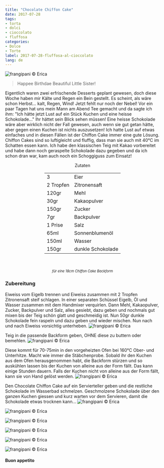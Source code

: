 ```yaml
---
title: "Chocolate Chiffon Cake"
date: 2017-07-28
tags:
- torta
- dolci
- cioccolato
- fluffosa 
categories:
- Dolce
- Torte 
label: 2017-07-28-fluffosa-al-cioccolato
lang: de 
---
```

![](../2017-07-28-fluffosa-al-cioccolato/header.jpg "frangipani © Erica")

> Happee Birthdae Beautiful Little Sister!

Eigentlich waren zwei erfrischende Desserts geplant gewesen, doch diese Woche haben mir Kälte und Regen ein Bein gestellt. Es scheint, als wäre schon Herbst... kalt, Regen, Wind! Jetzt fehlt nur noch der Nebel! Vor ein paar Tagen hat uns mein Mann am Abend Tee gemacht und da sagte ich ihm: "Ich hätte jetzt Lust auf ein Stück Kuchen und eine heisse Schokolade..." Ihr hättet sein Blick sehen müssen! Eine heisse Schokolade wäre aber wirklich nicht der Fall gewesen, auch wenn sie gut getan hätte, aber gegen einen Kuchen ist nichts auszusetzen! Ich hatte Lust auf etwas einfaches und in diesen Fällen ist der Chiffon Cake immer eine gute Lösung. Chiffon Cakes sind so luftigleicht und fluffig, dass man sie auch mit 40°C im Schatten essen kann. Ich habe den klassischen Teig mit Kakao vorbereitet und habe dann noch geraspelte Schokolade dazu gegeben und da ich schon dran war, kam auch noch ein Schoggiguss zum Einsatz!

<div id="wrapper" style="text-align: center">
  <div id="yourdiv" style="display: inline-block;">
    <div class="ingredients">
      <div class="ingredients-title">Zutaten</div>
      <table>
        <tbody>
          <tr>
            <td>3</td>
            <td>Eier</td>
          </tr>
          <tr>
            <td>2 Tropfen</td>
            <td>Zitronensaft</td>
          </tr>
          <tr>
            <td>120gr</td>
            <td>Mehl</td>
          </tr>
          <tr>
            <td>30gr</td>
            <td>Kakaopulver</td>
          </tr>
          <tr>
            <td>150gr</td>
            <td>Zucker</td>
          </tr>
          <tr>
            <td>7gr</td>
            <td>Backpulver</td>
          </tr>
          <tr>
            <td>1 Prise</td>
            <td>Salz</td>
          </tr>
          <tr>
            <td>65ml</td>
            <td>Sonnenblumenöl</td>
          </tr>
          <tr>
            <td>150ml</td>
            <td>Wasser</td>
          </tr>
          <tr>
            <td>150gr</td>
            <td>dunkle Schokolade</td>
          </tr>
        </tbody>
      </table>
      <br></br>
      <i class="pull-right" style="font-size: 80%;">für eine 18cm Chiffon Cake Backform</i>
    </div>
  </div>
</div>


<h3>
  <font color="grey">
    <i class="fa-solid fa-gears"></i>
  </font> Zubereitung
</h3>

Eiweiss vom Eigelb trennen und Eiweiss zusammen mit 2 Tropfen Zitronensaft steif schlagen. In einer separaten Schüssel Eigelb, Öl und Wasser zusammen mit dem Handmixer verquirlen. Dann Mehl, Kakaopulver, Zucker, Backpulver und Salz, alles gesiebt, dazu geben und nochmals gut mixen bis der Teig schön glatt und geschmeidig ist. Nun 50gr dunkle Schokolade fein raspeln und dazu geben und wieder mischen. Nun nach und nach Eiweiss vorsichtig unterheben.
![](../2017-07-28-fluffosa-al-cioccolato/impasto.jpg "frangipani © Erica")

Teig in die passende Backform geben, OHNE diese zu buttern oder bemehlen.
![](../2017-07-28-fluffosa-al-cioccolato/teglia.jpg "frangipani © Erica")

Diese kommt für 70-75min in den vorgeheizten Ofen bei 160°C Ober- und Unterhitze. Macht wie immer die Stäbchenprobe. Sobald ihr den Kuchen aus dem Ofen herausgenommen habt, die Backform stürzen und so auskühlen lassen bis der Kuchen von alleine aus der Form fällt. Das kann einige Stunden dauern. Falls der Kuchen nicht von alleine aus der Form fällt, kann sie von Hand gelöst werden.
![](../2017-07-28-fluffosa-al-cioccolato/capovolta.jpg "frangipani © Erica")

Den Chocolate Chiffon Cake auf ein Servierteller geben und die restliche Schokolade im Wasserbad schmelzen. Geschmolzene Schokolade über den ganzen Kuchen giessen und kurz warten vor dem Servieren, damit die Schokolade etwas trocknen kann...
![](../2017-07-28-fluffosa-al-cioccolato/risultato1.jpg "frangipani © Erica")

![](../2017-07-28-fluffosa-al-cioccolato/risultato2.jpg "frangipani © Erica")

![](../2017-07-28-fluffosa-al-cioccolato/risultato3.jpg "frangipani © Erica")

![](../2017-07-28-fluffosa-al-cioccolato/risultato4.jpg "frangipani © Erica")

![](../2017-07-28-fluffosa-al-cioccolato/risultato5.jpg "frangipani © Erica")

![](../2017-07-28-fluffosa-al-cioccolato/risultato6.jpg "frangipani © Erica")

<h4>Buon appetito
  <font color="red">
    <i class="fa-regular fa-face-smile"></i>
  </font>
</h4>